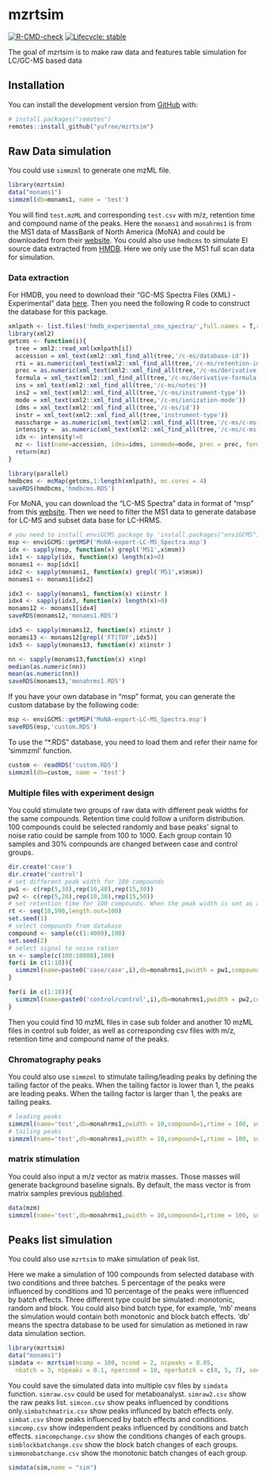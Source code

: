 
<!-- README.md is generated from README.Rmd. Please edit that file -->

# mzrtsim

<!-- badges: start -->

[![R-CMD-check](https://github.com/yufree/mzrtsim/actions/workflows/R-CMD-check.yaml/badge.svg)](https://github.com/yufree/mzrtsim/actions/workflows/R-CMD-check.yaml)
[![Lifecycle:
stable](https://img.shields.io/badge/lifecycle-stable-brightgreen.svg)](https://lifecycle.r-lib.org/articles/stages.html#stable)
<!-- badges: end -->

The goal of mzrtsim is to make raw data and features table simulation
for LC/GC-MS based data

## Installation

You can install the development version from
[GitHub](https://github.com/) with:

``` r
# install.packages("remotes")
remotes::install_github("yufree/mzrtsim")
```

## Raw Data simulation

You could use `simmzml` to generate one mzML file.

``` r
library(mzrtsim)
data("monams1")
simmzml(db=monams1, name = 'test')
```

You will find `test.mzML` and corresponding `test.csv` with m/z,
retention time and compound name of the peaks. Here the `monams1` and
`monahrms1` is from the MS1 data of MassBank of North America (MoNA) and
could be downloaded from their
[website](https://mona.fiehnlab.ucdavis.edu/downloads). You could also
use `hmdbcms` to simulate EI source data extracted from
[HMDB](https://hmdb.ca/downloads). Here we only use the MS1 full scan
data for simulation.

### Data extraction

For HMDB, you need to download their “GC-MS Spectra Files (XML) -
Experimental” data [here](https://hmdb.ca/downloads). Then you need the
following R code to construct the database for this package.

``` r
xmlpath <- list.files('hmdb_experimental_cms_spectra/',full.names = T,recursive = T)
library(xml2)
getcms <- function(i){
  tree = xml2::read_xml(xmlpath[i])
  accession = xml_text(xml2::xml_find_all(tree,'/c-ms/database-id'))
  rti = as.numeric(xml_text(xml2::xml_find_all(tree,'/c-ms/retention-index')))
  prec = as.numeric(xml_text(xml2::xml_find_all(tree,'/c-ms/derivative-exact-mass')))
  formula = xml_text(xml2::xml_find_all(tree,'/c-ms/derivative-formula'))
  ins = xml_text(xml2::xml_find_all(tree,'/c-ms/notes'))
  ins2 = xml_text(xml2::xml_find_all(tree,'/c-ms/instrument-type'))
  mode = xml_text(xml2::xml_find_all(tree,'/c-ms/ionization-mode'))
  idms = xml_text(xml2::xml_find_all(tree,'/c-ms/id'))
  instr = xml_text(xml2::xml_find_all(tree,'instrument-type'))
  masscharge = as.numeric(xml_text(xml2::xml_find_all(tree,'/c-ms/c-ms-peaks/c-ms-peak/mass-charge')))
  intensity =  as.numeric(xml_text(xml2::xml_find_all(tree,'/c-ms/c-ms-peaks/c-ms-peak/intensity')))
  idx <- intensity!=0
  mz <- list(name=accession, idms=idms, ionmode=mode, prec = prec, formula = formula, np = length(masscharge[idx]), rti = rti, instr = ins2, msm = ins, spectra=cbind.data.frame(mz=masscharge[idx],ins=intensity[idx]))
  return(mz)
}

library(parallel)
hmdbcms <- mcMap(getcms,1:length(xmlpath), mc.cores = 4)
saveRDS(hmdbcms,'hmdbcms.RDS')
```

For MoNA, you can download the “LC-MS Spectra” data in format of “msp”
from this [website](https://mona.fiehnlab.ucdavis.edu/downloads). Then
we need to filter the MS1 data to generate database for LC-MS and subset
data base for LC-HRMS.

``` r
# you need to install enviGCMS package by 'install.packages("enviGCMS")'.
msp <- enviGCMS::getMSP('MoNA-export-LC-MS_Spectra.msp')
idx <- sapply(msp, function(x) grepl('MS1',x$msm))
idx1 <- sapply(idx, function(x) length(x)>0)
monams1 <- msp[idx1]
idx2 <- sapply(monams1, function(x) grepl('MS1',x$msm))
monams1 <- monams1[idx2]

idx3 <- sapply(monams1, function(x) x$instr )
idx4 <- sapply(idx3, function(x) length(x)>0)
monams12 <- monams1[idx4]
saveRDS(monams12,'monams1.RDS')

idx5 <- sapply(monams12, function(x) x$instr )
monams13 <- monams12[grepl('FT|TOF',idx5)]
idx5 <- sapply(monams13, function(x) x$instr )

nn <- sapply(monams13,function(x) x$np)
median(as.numeric(nn))
mean(as.numeric(nn))
saveRDS(monams13,'monahrms1.RDS')
```

If you have your own database in “msp” format, you can generate the
custom database by the following code:

``` r
msp <- enviGCMS::getMSP('MoNA-export-LC-MS_Spectra.msp')
saveRDS(msp,'custom.RDS')
```

To use the “\*.RDS” database, you need to load them and refer their name
for ‘simmzml’ function.

``` r
custom <- readRDS('custom.RDS')
simmzml(db=custom, name = 'test')
```

### Multiple files with experiment design

You could stimulate two groups of raw data with different peak widths
for the same compounds. Retention time could follow a uniform
distribution. 100 compounds could be selected randomly and base peaks’
signal to noise ratio could be sample from 100 to 1000. Each group
contain 10 samples and 30% compounds are changed between case and
control groups.

``` r
dir.create('case')
dir.create('control')
# set different peak width for 100 compounds
pw1 <- c(rep(5,30),rep(10,40),rep(15,30))
pw2 <- c(rep(5,20),rep(10,30),rep(15,50))
# set retention time for 100 compounds. When the peak width is set as a single value, the simulated base peak width will be from a poisson distribution with this value as lambda. 
rt <- seq(10,590,length.out=100)
set.seed(1)
# select compounds from database
compound <- sample(c(1:4000),100)
set.seed(2)
# select signal to noise ration
sn <- sample(c(100:10000),100)
for(i in c(1:10)){
  simmzml(name=paste0('case/case',i),db=monahrms1,pwidth = pw1,compound=compound,rtime = rt, sn=sn)
}

for(i in c(1:10)){
  simmzml(name=paste0('control/control',i),db=monahrms1,pwidth = pw2,compound=compound,rtime = rt, sn=sn)
}
```

Then you could find 10 mzML files in case sub folder and another 10 mzML
files in control sub folder, as well as corresponding csv files with
m/z, retention time and compound name of the peaks.

### Chromatography peaks

You could also use `simmzml` to stimulate tailing/leading peaks by
defining the tailing factor of the peaks. When the tailing factor is
lower than 1, the peaks are leading peaks. When the tailing factor is
larger than 1, the peaks are tailing peaks.

``` r
# leading peaks
simmzml(name='test',db=monahrms1,pwidth = 10,compound=1,rtime = 100, sn=10,tailingfactor = 0.8)
# tailing peaks
simmzml(name='test',db=monahrms1,pwidth = 10,compound=1,rtime = 100, sn=10,tailingfactor = 1.5)
```

### matrix stimulation

You could also input a m/z vector as matrix masses. Those masses will
generate background baseline signals. By default, the mass vector is
from matrix samples previous
[published](https://jcheminf.biomedcentral.com/articles/10.1186/s13321-022-00586-8).

``` r
data(mzm)
simmzml(name='test',db=monahrms1,pwidth = 10,compound=1,rtime = 100, sn=10,matrixmz = mzm,matrix = TRUE)
```

## Peaks list simulation

You could also use `mzrtsim` to make simulation of peak list.

Here we make a simulation of 100 compounds from selected database with
two conditions and three batches. 5 percentage of the peaks were
influenced by conditions and 10 percentage of the peaks were influenced
by batch effects. Three different type could be simulated: monotonic,
random and block. You could also bind batch type, for example, ‘mb’
means the simulation would contain both monotonic and block batch
effects. ‘db’ means the spectra database to be used for simulation as
metioned in raw data simulation section.

``` r
library(mzrtsim)
data("monams1")
simdata <- mzrtsim(ncomp = 100, ncond = 2, ncpeaks = 0.05,
  nbatch = 3, nbpeaks = 0.1, npercond = 10, nperbatch = c(8, 5, 7), seed = 42, batchtype = 'mb', db=monams1)
```

You could save the simulated data into multiple csv files by `simdata`
function. `simraw.csv` could be used for metaboanalyst. `simraw2.csv`
show the raw peaks list. `simcon.csv` show peaks influenced by
conditions only.`simbatchmatrix.csv` show peaks influnced by batch
effects only. `simbat.csv` show peaks influenced by batch effects and
conditions. `simcomp.csv` show independent peaks influenced by
conditions and batch effects. `simcompchange.csv` show the conditions
changes of each groups. `simblockbatchange.csv` show the block batch
changes of each groups. `simmonobatchange.csv` show the monotonic batch
changes of each group.

``` r
simdata(sim,name = "sim")
```
